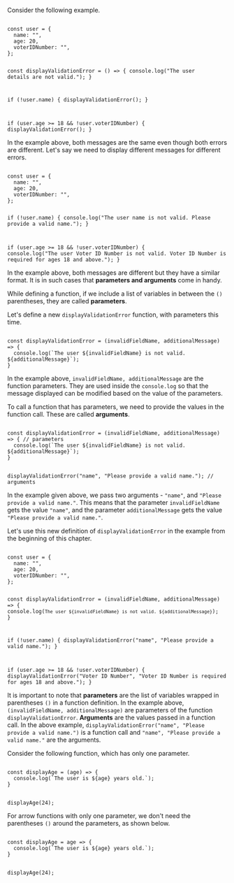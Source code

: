Consider the following example.

<codeblock language="javascript" type="lesson">
<code>
const user = {
  name: "",
  age: 20,
  voterIDNumber: "",
};

const displayValidationError = () => {
  console.log("The user details are not valid.");
}

if (!user.name) {
  displayValidationError();
}

if (user.age >= 18 && !user.voterIDNumber) {
  displayValidationError();
}
</code>
</codeblock>

In the example above,
both messages are the same
even though both errors
are different.
Let's say we need to
display different messages
for different errors.

<codeblock language="javascript" type="lesson">
<code>
const user = {
  name: "",
  age: 20,
  voterIDNumber: "",
};

if (!user.name) {
  console.log("The user name is not valid. Please provide a valid name.");
}

if (user.age >= 18 && !user.voterIDNumber) {
  console.log("The user Voter ID Number is not valid. Voter ID Number is required for ages 18 and above.");
}
</code>
</codeblock>

In the example above,
both messages are different
but they have a similar format.
It is in such cases that
**parameters and arguments**
come in handy.

While defining a function,
if we include a list of variables
in between the `()` parentheses,
they are called **parameters**.

Let's define a new
`displayValidationError` function,
with parameters this time.

<codeblock language="javascript" type="lesson">
<code>
const displayValidationError = (invalidFieldName, additionalMessage) => {
  console.log(`The user ${invalidFieldName} is not valid. ${additionalMessage}`);
}
</code>
</codeblock>

In the example above,
`invalidFieldName, additionalMessage`
are the function parameters.
They are used inside the
`console.log` so that
the message displayed
can be modified based on
the value of the parameters.

To call a function
that has parameters,
we need to provide the values
in the function call.
These are called **arguments**.

<codeblock language="javascript" type="lesson">
<code>
const displayValidationError = (invalidFieldName, additionalMessage) => { // parameters
  console.log(`The user ${invalidFieldName} is not valid. ${additionalMessage}`);
}

displayValidationError("name", "Please provide a valid name."); // arguments
</code>
</codeblock>

In the example given above,
we pass two arguments -
`"name"`, and
`"Please provide a valid name."`.
This means that
the parameter `invalidFieldName`
gets the value `"name"`,
and the parameter `additionalMessage`
gets the value
`"Please provide a valid name."`.

Let's use this new definition
of `displayValidationError` in the example
from the beginning of this chapter.

<codeblock language="javascript" type="lesson">
<code>
const user = {
  name: "",
  age: 20,
  voterIDNumber: "",
};

const displayValidationError = (invalidFieldName, additionalMessage) => {
  console.log(`The user ${invalidFieldName} is not valid. ${additionalMessage}`);
}

if (!user.name) {
  displayValidationError("name", "Please provide a valid name.");
}

if (user.age >= 18 && !user.voterIDNumber) {
  displayValidationError("Voter ID Number", "Voter ID Number is required for ages 18 and above.");
}
</code>
</codeblock>

It is important to note that
**parameters** are the list of variables
wrapped in parentheses `()`
in a function definition.
In the example above,
`(invalidFieldName, additionalMessage)`
are parameters of the function `displayValidationError`.
**Arguments** are the values passed
in a function call.
In the above example,
`displayValidationError("name", "Please provide a valid name.")`
is a function call
and
`"name", "Please provide a valid name."`
are the arguments.

Consider the following function,
which has only one parameter.

<codeblock language="javascript" type="lesson">
<code>
const displayAge = (age) => {
  console.log(`The user is ${age} years old.`);
}

displayAge(24);
</code>
</codeblock>

For arrow functions
with only one parameter,
we don't need the
parentheses `()`
around the parameters,
as shown below.

<codeblock language="javascript" type="lesson">
<code>
const displayAge = age => {
  console.log(`The user is ${age} years old.`);
}

displayAge(24);
</code>
</codeblock>